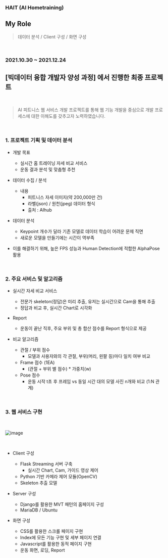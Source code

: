 ### HAIT (AI Hometraining)

## My Role 
> 데이터 분석 / Client 구성 / 화면 구성
<br>

### 2021.10.30 ~ 2021.12.24
## [빅데이터 융합 개발자 양성 과정] 에서 진행한 최종 프로젝트

<br>

> AI 피트니스 웹 서비스 개발 프로젝트를 통해 웹 기능 개발을 중심으로 개발 프로세스에 대한 이해도를 갖추고자 노력하였습니다.

<br>

### 1. 프로젝트 기획 및 데이터 분석

- 개발 목표
  - 실시간 홈 트레이닝 자세 비교 서비스
  - 운동 결과 분석 및 맞춤형 추천

- 데이터 수집 / 분석
  - 내용
    - 피트니스 자세 이미지(약 200,000만 건)
    - 라벨(json) / 원천(jpeg) 데이터 형식
    - 출처 : AIhub
- 데이터 분석
  - Keypoint 개수가 달라 기존 모델로 데이터 학습이 어려운 문제 직면
  - 새로운 모델을 만들기에는 시간이 역부족

- 이를 해결하기 위해, 높은 FPS 성능과 Human Detection에 적합한 AlphaPose 활용

<br>

### 2. 주요 서비스 및 알고리즘



- 실시간 자세 비교 서비스
  - 전문가 skeleton(정답)은 미리 추출, 유저는 실시간으로 Cam을 통해 추출
  - 정답과 비교 후, 실시간 Chart로 시각화


- Report
  - 운동이 끝난 직후, 주요 부위 및 총 합산 점수를  Report 형식으로 제공


- 비교 알고리즘
  - 관절 / 부위 점수
    - 모델과 사용자와의 각 관절, 부위(머리, 왼팔 등)마다 일치 여부 비교
  - Frame 점수 (1EA)
    - (관절 + 부위 별 점수) * 가중치(w)
  - Pose 점수
    - 운동 시작 t초 후 프레임 vs 동일 시간 대의 모델 사진 n개와 비교 (1:N 관계)

<br>

### 3. 웹 서비스 구현

<br>

![image](https://user-images.githubusercontent.com/75026887/152742664-24d10cc4-d59a-4d89-a520-edda10fdcc32.png)

<br>

- Client 구성
  - Flask Streaming 서버 구축
    - 실시간 Chart, Cam, 가이드 영상 제어
  - Python 기반 카메라 제어 모듈(OpenCV)
  - Skeleton 추출 모델


- Server 구성
  - Django를 활용한 MVT 패턴의 홈페이지 구성
  - MariaDB / Ubuntu


- 화면 구성
  - CSS를 활용한 스크롤 페이지 구현
  - Index에 모든 기능 구현 및 세부 페이지 연결
  - Javascript를 활용한 동적 페이지 구현
  - 운동 화면, 로딩,  Report
